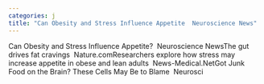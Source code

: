 ```yaml
---
categories: j
title: "Can Obesity and Stress Influence Appetite  Neuroscience News"
---
```

Can Obesity and Stress Influence Appetite?&nbsp;&nbsp;Neuroscience NewsThe gut drives fat cravings&nbsp;&nbsp;Nature.comResearchers explore how stress may increase appetite in obese and lean adults&nbsp;&nbsp;News-Medical.NetGot Junk Food on the Brain? These Cells May Be to Blame&nbsp;&nbsp;Neurosci